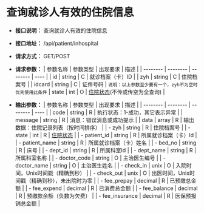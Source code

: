 # 查询就诊人有效的住院信息


- **接口说明：** 查询就诊人有效的住院信息
- **接口地址：** /api/patient/inhospital
- **请求方式：** GET/POST
- **请求参数：**
    | 参数名称 | 参数类型 | 出现要求 | 描述 |
    | -------- | -------- | -------- | ---- |
    | id | string | C | 就诊档案（卡）ID |
    | zyh | string | C | 住院档案号 |
    | idcard | string | C | 证件号码 |
    `说明：以上参数至少要有一个，zyh不为空时优先使用此条件`
    | state | int | O | [住院状态](enums?id=state_bein)(不传或传空为全查询)  |

- **输出参数：**
    | 参数名称 | 参数类型 | 出现要求 | 描述 |
    | -------- | -------- | -------- | ---- |
    | code | string | R | 执行状态：1-成功，其它表示异常 |
    | message | string | R | 消息：错误消息或成功提示 |
    | data | array | R | 输出数据：住院记录列表（按时间排序） |
    | - zyh | string | R | 住院档案号 |
    | - state | int | R | [住院状态](enums?id=state_bein) |
    | - patient_id | string | R | 所属就诊档案（卡）Id |
    | - patient_name | string | R | 所属就诊档案（卡）姓名 |
    | - bed_no | string | R | 床号 |
    | - dept_id | string | R | 所属科室Id |
    | - dept_name | string | R | 所属科室名称 |
    | - doctor_code | string | O | 主治医生编号 |
    | - doctor_name | string | O | 主治医生姓名 |
    | - check_in | unix | O | 入院时间，Unix时间戳（精确到秒） |
    | - check_out | unix | O | 出医时间，Unix时间戳（精确到秒），未出院时为零 |
    | - fee_prepay | decimal | R | 已预缴总金额 |
    | - fee_expend | decimal | R | 已消费总金额 |
    | - fee_balance | decimal | R | 预缴款余额（负数为欠费） |
    | - fee_insurance | decimal | R | 医保预报销总金额 |